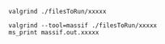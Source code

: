 ```
valgrind ./filesToRun/xxxxx
```

```
valgrind --tool=massif ./filesToRun/xxxxx
ms_print massif.out.xxxxx
```

